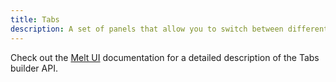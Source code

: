 ```yaml
---
title: Tabs
description: A set of panels that allow you to switch between different views.
---
```


Check out the [Melt UI](https://www.melt-ui.com/docs/builders/tabs) documentation for a detailed description of the Tabs builder API.